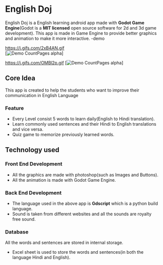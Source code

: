 # English Doj
English Doj is a English learning android app made with **Godot Game Engine**(Godot is a **MIT licensed** open source software for 2d and 3d game development).
This app is made in Game Engine to provide better graphics and animation to make it more interactive.
-demo

https://j.gifs.com/2xB4AN.gif  
[![Demo CountPages alpha](https://j.gifs.com/2xB4AN.gif)] 

https://j.gifs.com/OMBl2p.gif
[![Demo CountPages alpha](https://j.gifs.com/OMBl2p.gif)] 
         
                                                       
     
                                                                                                          
                                                        
                                                      
                                                        

## Core Idea
This app is created to help the students who want to improve their communication in English Language

###    Feature
- Every Level consist 5 words to learn daily(English to Hindi translation).
- Learn commonly used sentences and their Hindi to English translations and vice versa.
- Quiz game to memorize previously learned words.

## Technology used

### Front End Development 
- All the graphics are made with photoshop(such as Images and Buttons). 
- All the animation is made with Godot Game Engine. 

### Back End Development
- The language used in the above app is **Gdscript** which is a python build language.
- Sound is taken from different websites and all the sounds are royalty free sound.

### Database
All the words and sentences are stored in internal storage.
- Excel sheet is used to store the words and sentences(in both the language Hindi and English).
